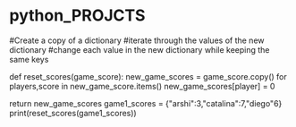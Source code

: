 # python_PROJCTS
#Create a copy of a dictionary
#iterate through the values of the new dictionary 
#change each value in the new dictionary while keeping the same keys

def reset_scores(game_score):
new_game_scores = game_score.copy()
for players,score in new_game_score.items()
new_game_scores[player] = 0

return new_game_scores
game1_scores = {"arshi":3,"catalina":7,"diego"6}
print(reset_scores(game1_scores))

